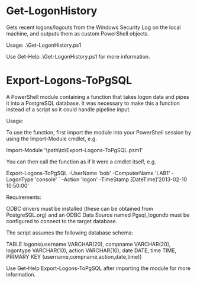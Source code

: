 Get-LogonHistory
================

Gets recent logons/logouts from the Windows Security Log on the local
machine, and outputs them as custom PowerShell objects.

Usage: .\Get-LogonHistory.ps1

Use Get-Help .\Get-LogonHistory.ps1 for more information.

Export-Logons-ToPgSQL
=====================

A PowerShell module containing a function that takes logon data and 
pipes it into a PostgreSQL database. It was necessary to make this a
function instead of a script so it could handle pipeline input.

Usage:

To use the function, first import the module into your PowerShell
session by using the Import-Module cmdlet, e.g.

Import-Module '\\path\to\Export-Logons-ToPgSQL.psm1'

You can then call the function as if it were a cmdlet itself, e.g.

Export-Logons-ToPgSQL -UserName 'bob' -ComputerName 'LAB1' -LogonType 'console' `
                      -Action 'logon' -TimeStamp [DateTime]'2013-02-10 10:50:00'

Requirements:

ODBC drivers must be installed (these can be obtained from PostgreSQL.org)
and an ODBC Data Source named Pgsql_logondb must be configured to connect to the
target database.

The script assumes the following database schema:

TABLE logons(username VARCHAR(20), compname VARCHAR(20),
             logontype VARCHAR(10), action VARCHAR(10), date DATE,
             time TIME, PRIMARY KEY (username,compname,action,date,time))

Use Get-Help Export-Logons-ToPgSQL after importing the module for more
information.